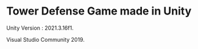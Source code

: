 Tower Defense Game made in Unity 
 ========

Unity Version : 2021.3.16f1.

Visual Studio Community 2019.
